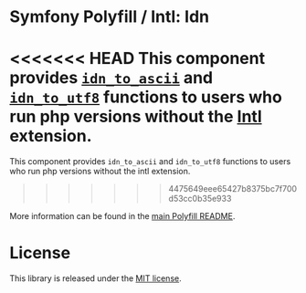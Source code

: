 Symfony Polyfill / Intl: Idn
============================

<<<<<<< HEAD
This component provides [`idn_to_ascii`](https://php.net/idn-to-ascii) and [`idn_to_utf8`](https://php.net/idn-to-utf8) functions to users who run php versions without the [Intl](https://php.net/intl) extension.
=======
This component provides `idn_to_ascii` and `idn_to_utf8` functions to users who run php versions without the intl extension.
>>>>>>> 4475649eee65427b8375bc7f700d53cc0b35e933

More information can be found in the
[main Polyfill README](https://github.com/symfony/polyfill/blob/master/README.md).

License
=======

This library is released under the [MIT license](LICENSE).
